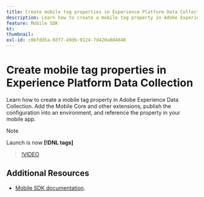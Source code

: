 ```yaml
---
title: Create mobile tag properties in Experience Platform Data Collection
description: Learn how to create a mobile tag property in Adobe Experience Data Collection. Add the Mobile Core and other extensions, publish the configuration into an environment, and reference the property in your mobile app.
feature: Mobile SDK
kt: 
thumbnail:
exl-id: c0bfdd5a-03f7-49db-9124-7d420a884048
---
```

# Create mobile tag properties in Experience Platform Data Collection

Learn how to create a mobile tag property in Adobe Experience Data Collection. Add the Mobile Core and other extensions, publish the configuration into an environment, and reference the property in your mobile app.

>[!NOTE]
>
> Launch is now **[!DNL tags]**

>[!VIDEO](https://video.tv.adobe.com/v/26264/?quality=12&learn=on)

## Additional Resources

* [Mobile SDK documentation](https://aep-sdks.gitbook.io/docs/).
